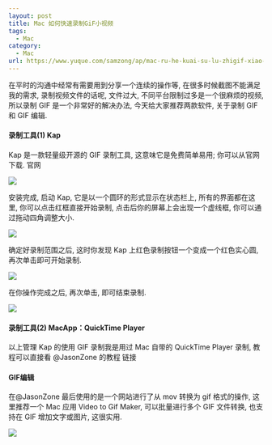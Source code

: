 ```yaml
---
layout: post
title: Mac 如何快速录制GiF小视频
tags:
  - Mac
category:
  - Mac
url: https://www.yuque.com/samzong/ap/mac-ru-he-kuai-su-lu-zhigif-xiao-shi-pin
---
```


在平时的沟通中经常有需要用到分享一个连续的操作等, 在很多时候截图不能满足我的需求, 录制视频文件的话呢, 文件过大, 不同平台限制过多是一个很麻烦的视频, 所以录制 GIF 是一个非常好的解决办法, 今天给大家推荐两款软件, 关于录制 GIF 和 GIF 编辑.

#### 录制工具(1) Kap

Kap 是一款轻量级开源的 GIF 录制工具, 这意味它是免费简单易用; 你可以从官网下载. 官网

![](http://ipic-typora-samzong.oss-cn-qingdao.aliyuncs.com//uPic/sbuwo.gif?x-oss-process=image/resize,w_960,m_lfit)

安装完成, 启动 Kap, 它是以一个圆环的形式显示在状态栏上, 所有的界面都在这里, 你可以点击红框直接开始录制, 点击后你的屏幕上会出现一个虚线框, 你可以通过拖动四角调整大小.

![](http://ipic-typora-samzong.oss-cn-qingdao.aliyuncs.com//uPic/vcaug.gif?x-oss-process=image/resize,w_960,m_lfit)

确定好录制范围之后, 这时你发现 Kap 上红色录制按钮一个变成一个红色实心圆, 再次单击即可开始录制.

![](http://ipic-typora-samzong.oss-cn-qingdao.aliyuncs.com//uPic/9txw3.gif?x-oss-process=image/resize,w_960,m_lfit)

在你操作完成之后, 再次单击, 即可结束录制.

![](http://ipic-typora-samzong.oss-cn-qingdao.aliyuncs.com//uPic/lws2b.gif?x-oss-process=image/resize,w_960,m_lfit)

#### 录制工具(2) MacApp：QuickTime Player

以上管理 Kap 的使用 GIF 录制我是用过 Mac 自带的 QuickTime Player 录制, 教程可以直接看 @JasonZone  的教程 链接

#### GIF编辑

在@JasonZone  最后使用的是一个网站进行了从 mov 转换为 gif 格式的操作, 这里推荐一个 Mac 应用 Video to Gif Maker, 可以批量进行多个 GIF 文件转换, 也支持在 GIF 增加文字或图片, 这很实用.

![](http://ipic-typora-samzong.oss-cn-qingdao.aliyuncs.com//uPic/5yogy.gif?x-oss-process=image/resize,w_960,m_lfit)
